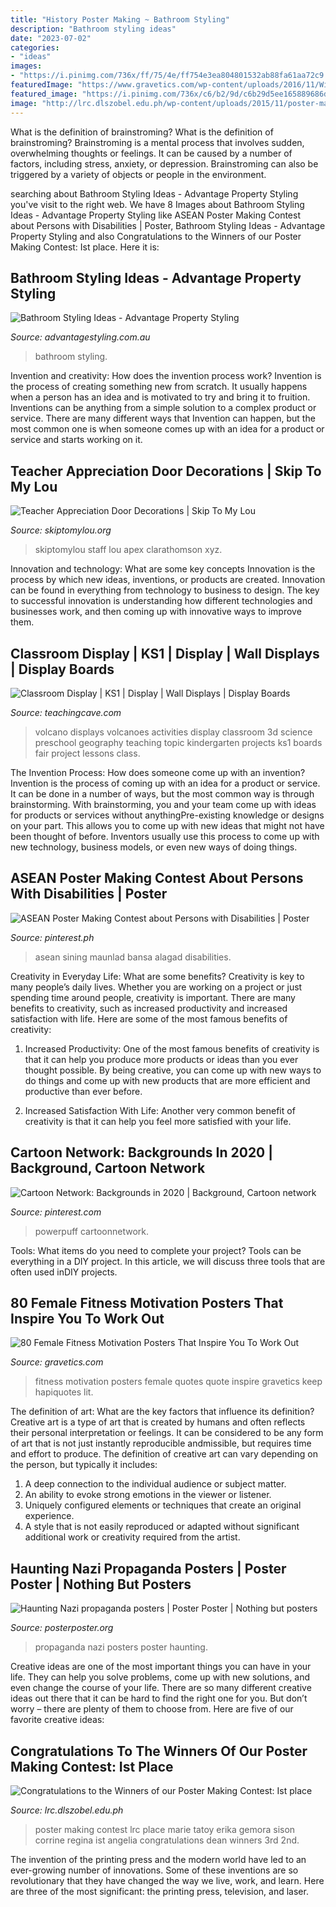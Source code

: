 ```yaml
---
title: "History Poster Making ~ Bathroom Styling"
description: "Bathroom styling ideas"
date: "2023-07-02"
categories:
- "ideas"
images:
- "https://i.pinimg.com/736x/ff/75/4e/ff754e3ea804801532ab88fa61aa72c9.jpg"
featuredImage: "https://www.gravetics.com/wp-content/uploads/2016/11/Will-You.jpeg"
featured_image: "https://i.pinimg.com/736x/c6/b2/9d/c6b29d5ee165889686d03fdd7e461e42.jpg"
image: "http://lrc.dlszobel.edu.ph/wp-content/uploads/2015/11/poster-making-contest-2.jpg"
---
```



What is the definition of brainstroming?
What is the definition of brainstroming? Brainstroming is a mental process that involves sudden, overwhelming thoughts or feelings. It can be caused by a number of factors, including stress, anxiety, or depression. Brainstroming can also be triggered by a variety of objects or people in the environment.

	

		
searching about Bathroom Styling Ideas - Advantage Property Styling you've visit to the right web. We have 8 Images about Bathroom Styling Ideas - Advantage Property Styling like ASEAN Poster Making Contest about Persons with Disabilities | Poster, Bathroom Styling Ideas - Advantage Property Styling and also Congratulations to the Winners of our Poster Making Contest: Ist place. Here it is:
		
    
## Bathroom Styling Ideas - Advantage Property Styling

<img loading=lazy src="https://advantagestyling.com.au/wp-content/uploads/2015/11/15-Little-St-Mosman_High-Res12.jpg" onerror="this.onerror=null;this.src='https://tse1.mm.bing.net/th?id=OIP.yYaQCKFfBQYcsNbl1Zju5AHaLH&amp;pid=15.1';" alt="Bathroom Styling Ideas - Advantage Property Styling">

_Source: advantagestyling.com.au_

>bathroom styling. 

	

Invention and creativity: How does the invention process work?
Invention is the process of creating something new from scratch. It usually happens when a person has an idea and is motivated to try and bring it to fruition. Inventions can be anything from a simple solution to a complex product or service. There are many different ways that Invention can happen, but the most common one is when someone comes up with an idea for a product or service and starts working on it.

    
## Teacher Appreciation Door Decorations | Skip To My Lou

<img loading=lazy src="https://www.skiptomylou.org/wp-content/uploads/2009/04/teacherappreciationdoor6-1.jpg" onerror="this.onerror=null;this.src='https://tse2.mm.bing.net/th?id=OIP.mWQPh92M7gF80-2OKlVBUwAAAA&amp;pid=15.1';" alt="Teacher Appreciation Door Decorations | Skip To My Lou">

_Source: skiptomylou.org_

>skiptomylou staff lou apex clarathomson xyz. 

	

Innovation and technology: What are some key concepts
Innovation is the process by which new ideas, inventions, or products are created. Innovation can be found in everything from technology to business to design. The key to successful innovation is understanding how different technologies and businesses work, and then coming up with innovative ways to improve them.

    
## Classroom Display | KS1 | Display | Wall Displays | Display Boards

<img loading=lazy src="https://www.teachingcave.com/wp-content/uploads/2013/10/Volcanoes.jpg" onerror="this.onerror=null;this.src='https://tse1.mm.bing.net/th?id=OIP.9BjzYoojdNQNSxkmrZVVQgHaJ3&amp;pid=15.1';" alt="Classroom Display | KS1 | Display | Wall Displays | Display Boards">

_Source: teachingcave.com_

>volcano displays volcanoes activities display classroom 3d science preschool geography teaching topic kindergarten projects ks1 boards fair project lessons class. 

	

The Invention Process: How does someone come up with an invention?
Invention is the process of coming up with an idea for a product or service. It can be done in a number of ways, but the most common way is through brainstorming. With brainstorming, you and your team come up with ideas for products or services without anythingPre-existing knowledge or designs on your part. This allows you to come up with new ideas that might not have been thought of before. Inventors usually use this process to come up with new technology, business models, or even new ways of doing things.

    
## ASEAN Poster Making Contest About Persons With Disabilities | Poster

<img loading=lazy src="https://i.pinimg.com/736x/c6/b2/9d/c6b29d5ee165889686d03fdd7e461e42.jpg" onerror="this.onerror=null;this.src='https://tse1.mm.bing.net/th?id=OIP._iBvb2gaMg9_WBH4sfjPJAHaK9&amp;pid=15.1';" alt="ASEAN Poster Making Contest about Persons with Disabilities | Poster">

_Source: pinterest.ph_

>asean sining maunlad bansa alagad disabilities. 

	

Creativity in Everyday Life: What are some benefits?
Creativity is key to many people’s daily lives. Whether you are working on a project or just spending time around people, creativity is important. There are many benefits to creativity, such as increased productivity and increased satisfaction with life. Here are some of the most famous benefits of creativity: 
1) Increased Productivity: One of the most famous benefits of creativity is that it can help you produce more products or ideas than you ever thought possible. By being creative, you can come up with new ways to do things and come up with new products that are more efficient and productive than ever before. 

2) Increased Satisfaction With Life: Another very common benefit of creativity is that it can help you feel more satisfied with your life.

    
## Cartoon Network: Backgrounds In 2020 | Background, Cartoon Network

<img loading=lazy src="https://i.pinimg.com/736x/ff/75/4e/ff754e3ea804801532ab88fa61aa72c9.jpg" onerror="this.onerror=null;this.src='https://tse4.mm.bing.net/th?id=OIP.4e-Cy1DTm8Xx0lMnn-sjzAHaEK&amp;pid=15.1';" alt="Cartoon Network: Backgrounds in 2020 | Background, Cartoon network">

_Source: pinterest.com_

>powerpuff cartoonnetwork. 

	

Tools: What items do you need to complete your project?
Tools can be everything in a DIY project. In this article, we will discuss three tools that are often used inDIY projects.

    
## 80 Female Fitness Motivation Posters That Inspire You To Work Out

<img loading=lazy src="https://www.gravetics.com/wp-content/uploads/2016/11/Will-You.jpeg" onerror="this.onerror=null;this.src='https://tse4.mm.bing.net/th?id=OIP.drdDs5WP9CzxBJWd8BFaxwHaHa&amp;pid=15.1';" alt="80 Female Fitness Motivation Posters That Inspire You To Work Out">

_Source: gravetics.com_

>fitness motivation posters female quotes quote inspire gravetics keep hapiquotes lit. 

	

The definition of art: What are the key factors that influence its definition?
Creative art is a type of art that is created by humans and often reflects their personal interpretation or feelings. It can be considered to be any form of art that is not just instantly reproducible andmissible, but requires time and effort to produce. The definition of creative art can vary depending on the person, but typically it includes:
1. A deep connection to the individual audience or subject matter.
2. An ability to evoke strong emotions in the viewer or listener.
3. Uniquely configured elements or techniques that create an original experience.
4. A style that is not easily reproduced or adapted without significant additional work or creativity required from the artist.

    
## Haunting Nazi Propaganda Posters | Poster Poster | Nothing But Posters

<img loading=lazy src="http://www.posterposter.org/wp-content/uploads/2016/10/53.jpg" onerror="this.onerror=null;this.src='https://tse1.mm.bing.net/th?id=OIP.pZV2w1VPhKXNIDET3llxQQHaKs&amp;pid=15.1';" alt="Haunting Nazi propaganda posters | Poster Poster | Nothing but posters">

_Source: posterposter.org_

>propaganda nazi posters poster haunting. 

	

Creative ideas are one of the most important things you can have in your life. They can help you solve problems, come up with new solutions, and even change the course of your life. There are so many different creative ideas out there that it can be hard to find the right one for you. But don’t worry – there are plenty of them to choose from. Here are five of our favorite creative ideas: 

    
## Congratulations To The Winners Of Our Poster Making Contest: Ist Place

<img loading=lazy src="http://lrc.dlszobel.edu.ph/wp-content/uploads/2015/11/poster-making-contest-2.jpg" onerror="this.onerror=null;this.src='https://tse1.mm.bing.net/th?id=OIP.ZyduSSkaK3pkhkOE4uWMxgHaLC&amp;pid=15.1';" alt="Congratulations to the Winners of our Poster Making Contest: Ist place">

_Source: lrc.dlszobel.edu.ph_

>poster making contest lrc place marie tatoy erika gemora sison corrine regina ist angelia congratulations dean winners 3rd 2nd. 

	

The invention of the printing press and the modern world have led to an ever-growing number of innovations. Some of these inventions are so revolutionary that they have changed the way we live, work, and learn. Here are three of the most significant: the printing press, television, and laser.

